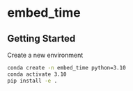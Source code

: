 # embed_time

## Getting Started

Create a new environment
```bash
conda create -n embed_time python=3.10
conda activate 3.10
pip install -e .
```
